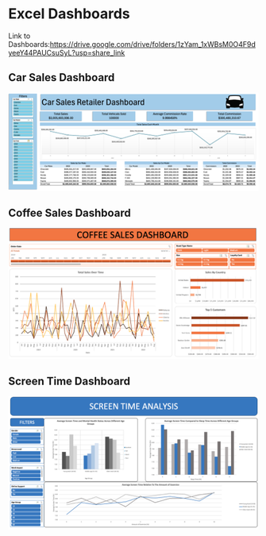 # Excel Dashboards

Link to Dashboards:https://drive.google.com/drive/folders/1zYam_1xWBsM0O4F9dyeeY44PAUCsuSyL?usp=share_link

## Car Sales Dashboard

![Car Sales Dashboard](Images/Car%20Sales.png)

## Coffee Sales Dashboard

![Coffee Sales Dashboard](Images/Coffee%20.png)

## Screen Time Dashboard

![Screen Time Dashboard](Images/Screen%20Time%20.png)
